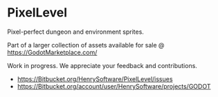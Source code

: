 # PixelLevel

Pixel-perfect dungeon and environment sprites.

Part of a larger collection of assets available for sale @ <https://GodotMarketplace.com/>

Work in progress. We appreciate your feedback and contributions.

- <https://Bitbucket.org/HenrySoftware/PixelLevel/issues>
- <https://Bitbucket.org/account/user/HenrySoftware/projects/GODOT>
